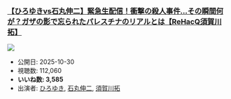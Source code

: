 ### [【ひろゆきvs石丸伸二】緊急生配信！衝撃の殺人事件…その瞬間何が？ガザの影で忘られたパレスチナのリアルとは【ReHacQ須賀川拓】](https://www.youtube.com/watch?v=wFG1mTfeELo)
[![](https://img.youtube.com/vi/wFG1mTfeELo/sddefault.jpg)](https://www.youtube.com/watch?v=wFG1mTfeELo)
-   公開日: 2025-10-30
-   視聴数: 112,060
-   **いいね数: 3,585**
-   出演者: [ひろゆき](/rehacq_fan/people/ひろゆき "wikilink"), [石丸伸二](/rehacq_fan/people/石丸伸二 "wikilink"), [須賀川拓](/rehacq_fan/people/須賀川拓 "wikilink")
